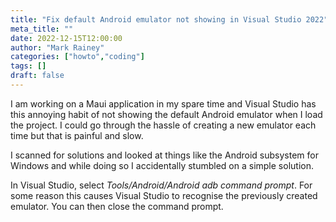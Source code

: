 ```yaml
---
title: "Fix default Android emulator not showing in Visual Studio 2022"
meta_title: ""
date: 2022-12-15T12:00:00
author: "Mark Rainey"
categories: ["howto","coding"]
tags: []
draft: false
---
```


I am working on a Maui application in my spare time and Visual Studio has this annoying habit of not showing the default Android emulator when I load the project. I could go through the hassle of creating a new emulator each time but that is painful and slow.


I scanned for solutions and looked at things like the Android subsystem for Windows and while doing so I accidentally stumbled on a simple solution.

In Visual Studio, select *Tools/Android/Android adb command prompt*. For some reason this causes Visual Studio to recognise the previously created emulator. You can then close the command prompt.
